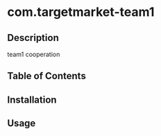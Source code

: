 # com.targetmarket-team1

## Description
team1 cooperation

## Table of Contents

## Installation

## Usage
